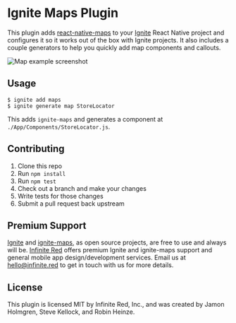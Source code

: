 # Ignite Maps Plugin

This plugin adds [react-native-maps](https://github.com/airbnb/react-native-maps)
to your [Ignite](https://github.com/infinitered/ignite) React Native project and
configures it so it works out of the box with Ignite projects. It also includes
a couple generators to help you quickly add map components and callouts.

![Map example screenshot](https://cloud.githubusercontent.com/assets/1479215/23394290/279e6692-fd3d-11e6-8f65-37bde4322e80.png)

## Usage

```
$ ignite add maps
$ ignite generate map StoreLocator
```

This adds `ignite-maps` and generates a component at `./App/Components/StoreLocator.js`.

## Contributing

1. Clone this repo
2. Run `npm install`
3. Run `npm test`
4. Check out a branch and make your changes
5. Write tests for those changes
6. Submit a pull request back upstream

## Premium Support

[Ignite](https://infinite.red/ignite) and [ignite-maps](https://github.com/infinitered/ignite-maps), as open source projects, are free to use and always will be. [Infinite Red](https://infinite.red/) offers premium Ignite and ignite-maps support and general mobile app design/development services. Email us at [hello@infinite.red](mailto:hello@infinite.red) to get in touch with us for more details.

## License

This plugin is licensed MIT by Infinite Red, Inc., and was created by
Jamon Holmgren, Steve Kellock, and Robin Heinze.
